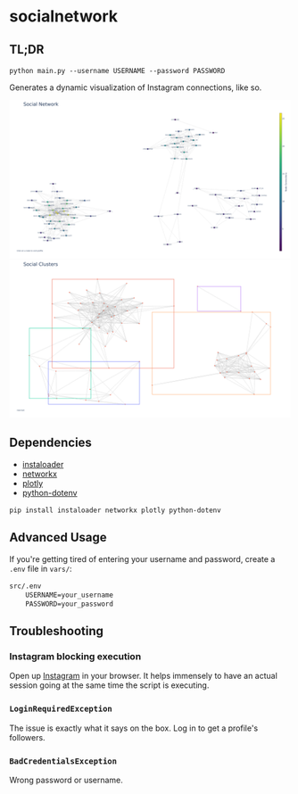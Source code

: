 # socialnetwork

## TL;DR

```console
python main.py --username USERNAME --password PASSWORD
```

Generates a dynamic visualization of Instagram connections, like so.

![Network](vars/network.png)
![Clusters](vars/cluster.png)


## Dependencies

- [instaloader](https://github.com/instaloader/instaloader)
- [networkx](https://github.com/networkx/networkx)
- [plotly](https://github.com/plotly/plotly.py)
- [python-dotenv](https://github.com/theskumar/python-dotenv)

```console
pip install instaloader networkx plotly python-dotenv 
```

## Advanced Usage

If you're getting tired of entering your username and password, create a ```.env``` file in ```vars/```:

```console
src/.env
    USERNAME=your_username
    PASSWORD=your_password
```

## Troubleshooting

### Instagram blocking execution

Open up [Instagram](instagram.com) in your browser. It helps immensely to
have an actual session going at the same time the script is executing.

### ```LoginRequiredException```

The issue is exactly what it says on the box. Log in to get a profile's followers.

### ```BadCredentialsException```

Wrong password or username.
